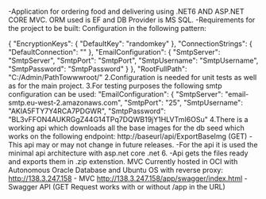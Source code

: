 -Application for ordering food and delivering using .NET6 AND ASP.NET CORE MVC. ORM used is EF and DB Provider is MS SQL.
-Requirements for the project to be built:
Configuration in the following pattern:

{
  "EncryptionKeys": {
    "DefaultKey": "randomkey"
  },
  "ConnectionStrings": {
    "DefaultConnection": "<yourConnectionString>"
  },
  "EmailConfiguration": {
    "SmtpServer": "SmtpServer",
    "SmtpPort": "SmtpPort",
    "SmtpUsername": "SmtpUsername",
    "SmtpPassword": "SmtpPassword"
  }
},
"RootFullPath": "C:/Admin/PathTowwwroot/"
2.Configuration is needed for unit tests as well as for the main project.
3.For testing purposes the following smtp configuration can be used:
"EmailConfiguration": {
  "SmtpServer": "email-smtp.eu-west-2.amazonaws.com",
  "SmtpPort": "25",
  "SmtpUsername": "AKIA5FTY7Y4RCA7PDGWR",
  "SmtpPassword": "BL3vFFON4AUKRGgZ44G14TPq7DQWB19jY1HLVTmI6OSu"
4.There is a working api which downloads all the base images for the db seed which works on the following endpoint:
http://baseurl/api/ExportBaseImg (GET)
-This api may or may not change in future releases.
-For the api it is used the minimal api architecture with asp.net core .net 6.
-Api gets the files ready and exports them in .zip extenstion.
MVC Currently hosted in OCI with Autonomous Oracle Database and Ubuntu OS with reverse proxy:
http://138.3.247.158 - MVC
http://138.3.247.158/app/swagger/index.html - Swagger API (GET Request works with or without /app in the URL)
